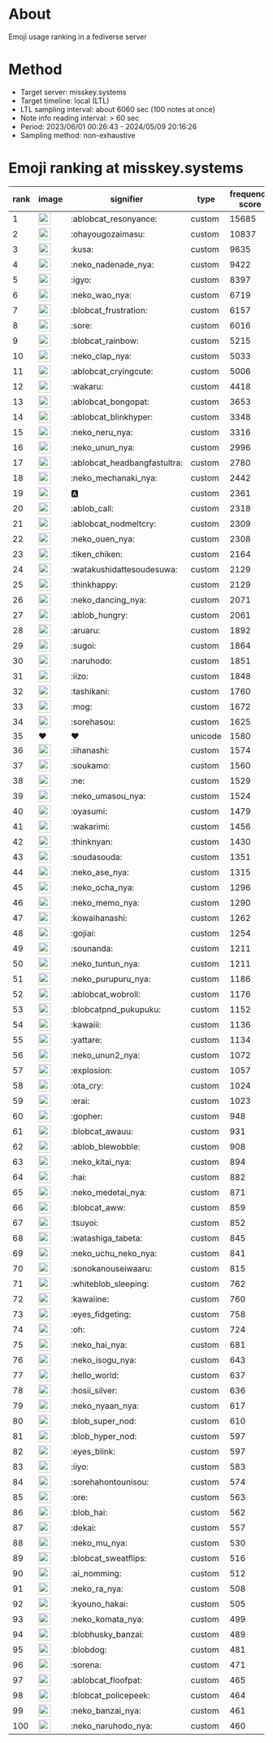 # About
Emoji usage ranking in a fediverse server

# Method
- Target server: misskey.systems
- Target timeline: local (LTL)
- LTL sampling interval: about 6060 sec (100 notes at once)
- Note info reading interval: > 60 sec
- Period: 2023/06/01 00:26:43 - 2024/05/09 20:16:26 
- Sampling method: non-exhaustive

# Emoji ranking at misskey.systems

|rank|image|signifier|type|frequency score|
|----|----|----|----|----|
|1|<img height="24" src="https://misskey.systems/emoji/ablobcat_resonyance.webp">|:ablobcat_resonyance:|custom|15685|
|2|<img height="24" src="https://misskey.systems/emoji/ohayougozaimasu.webp">|:ohayougozaimasu:|custom|10837|
|3|<img height="24" src="https://misskey.systems/emoji/kusa.webp">|:kusa:|custom|9635|
|4|<img height="24" src="https://misskey.systems/emoji/neko_nadenade_nya.webp">|:neko_nadenade_nya:|custom|9422|
|5|<img height="24" src="https://misskey.systems/emoji/igyo.webp">|:igyo:|custom|8397|
|6|<img height="24" src="https://misskey.systems/emoji/neko_wao_nya.webp">|:neko_wao_nya:|custom|6719|
|7|<img height="24" src="https://misskey.systems/emoji/blobcat_frustration.webp">|:blobcat_frustration:|custom|6157|
|8|<img height="24" src="https://misskey.systems/emoji/sore.webp">|:sore:|custom|6016|
|9|<img height="24" src="https://misskey.systems/emoji/blobcat_rainbow.webp">|:blobcat_rainbow:|custom|5215|
|10|<img height="24" src="https://misskey.systems/emoji/neko_clap_nya.webp">|:neko_clap_nya:|custom|5033|
|11|<img height="24" src="https://misskey.systems/emoji/ablobcat_cryingcute.webp">|:ablobcat_cryingcute:|custom|5006|
|12|<img height="24" src="https://misskey.systems/emoji/wakaru.webp">|:wakaru:|custom|4418|
|13|<img height="24" src="https://misskey.systems/emoji/ablobcat_bongopat.webp">|:ablobcat_bongopat:|custom|3653|
|14|<img height="24" src="https://misskey.systems/emoji/ablobcat_blinkhyper.webp">|:ablobcat_blinkhyper:|custom|3348|
|15|<img height="24" src="https://misskey.systems/emoji/neko_neru_nya.webp">|:neko_neru_nya:|custom|3316|
|16|<img height="24" src="https://misskey.systems/emoji/neko_unun_nya.webp">|:neko_unun_nya:|custom|2996|
|17|<img height="24" src="https://misskey.systems/emoji/ablobcat_headbangfastultra.webp">|:ablobcat_headbangfastultra:|custom|2780|
|18|<img height="24" src="https://misskey.systems/emoji/neko_mechanaki_nya.webp">|:neko_mechanaki_nya:|custom|2442|
|19|<img height="24" src="https://misskey.systems/emoji/a.webp">|:a:|custom|2361|
|20|<img height="24" src="https://misskey.systems/emoji/ablob_call.webp">|:ablob_call:|custom|2318|
|21|<img height="24" src="https://misskey.systems/emoji/ablobcat_nodmeltcry.webp">|:ablobcat_nodmeltcry:|custom|2309|
|22|<img height="24" src="https://misskey.systems/emoji/neko_ouen_nya.webp">|:neko_ouen_nya:|custom|2308|
|23|<img height="24" src="https://misskey.systems/emoji/tiken_chiken.webp">|:tiken_chiken:|custom|2164|
|24|<img height="24" src="https://misskey.systems/emoji/watakushidattesoudesuwa.webp">|:watakushidattesoudesuwa:|custom|2129|
|25|<img height="24" src="https://misskey.systems/emoji/thinkhappy.webp">|:thinkhappy:|custom|2129|
|26|<img height="24" src="https://misskey.systems/emoji/neko_dancing_nya.webp">|:neko_dancing_nya:|custom|2071|
|27|<img height="24" src="https://misskey.systems/emoji/ablob_hungry.webp">|:ablob_hungry:|custom|2061|
|28|<img height="24" src="https://misskey.systems/emoji/aruaru.webp">|:aruaru:|custom|1892|
|29|<img height="24" src="https://misskey.systems/emoji/sugoi.webp">|:sugoi:|custom|1864|
|30|<img height="24" src="https://misskey.systems/emoji/naruhodo.webp">|:naruhodo:|custom|1851|
|31|<img height="24" src="https://misskey.systems/emoji/iizo.webp">|:iizo:|custom|1848|
|32|<img height="24" src="https://misskey.systems/emoji/tashikani.webp">|:tashikani:|custom|1760|
|33|<img height="24" src="https://misskey.systems/emoji/mog.webp">|:mog:|custom|1672|
|34|<img height="24" src="https://misskey.systems/emoji/sorehasou.webp">|:sorehasou:|custom|1625|
|35|❤|❤|unicode|1580|
|36|<img height="24" src="https://misskey.systems/emoji/iihanashi.webp">|:iihanashi:|custom|1574|
|37|<img height="24" src="https://misskey.systems/emoji/soukamo.webp">|:soukamo:|custom|1560|
|38|<img height="24" src="https://misskey.systems/emoji/ne.webp">|:ne:|custom|1529|
|39|<img height="24" src="https://misskey.systems/emoji/neko_umasou_nya.webp">|:neko_umasou_nya:|custom|1524|
|40|<img height="24" src="https://misskey.systems/emoji/oyasumi.webp">|:oyasumi:|custom|1479|
|41|<img height="24" src="https://misskey.systems/emoji/wakarimi.webp">|:wakarimi:|custom|1456|
|42|<img height="24" src="https://misskey.systems/emoji/thinknyan.webp">|:thinknyan:|custom|1430|
|43|<img height="24" src="https://misskey.systems/emoji/soudasouda.webp">|:soudasouda:|custom|1351|
|44|<img height="24" src="https://misskey.systems/emoji/neko_ase_nya.webp">|:neko_ase_nya:|custom|1315|
|45|<img height="24" src="https://misskey.systems/emoji/neko_ocha_nya.webp">|:neko_ocha_nya:|custom|1296|
|46|<img height="24" src="https://misskey.systems/emoji/neko_memo_nya.webp">|:neko_memo_nya:|custom|1290|
|47|<img height="24" src="https://misskey.systems/emoji/kowaihanashi.webp">|:kowaihanashi:|custom|1262|
|48|<img height="24" src="https://misskey.systems/emoji/gojiai.webp">|:gojiai:|custom|1254|
|49|<img height="24" src="https://misskey.systems/emoji/sounanda.webp">|:sounanda:|custom|1211|
|50|<img height="24" src="https://misskey.systems/emoji/neko_tuntun_nya.webp">|:neko_tuntun_nya:|custom|1211|
|51|<img height="24" src="https://misskey.systems/emoji/neko_purupuru_nya.webp">|:neko_purupuru_nya:|custom|1186|
|52|<img height="24" src="https://misskey.systems/emoji/ablobcat_wobroll.webp">|:ablobcat_wobroll:|custom|1176|
|53|<img height="24" src="https://misskey.systems/emoji/blobcatpnd_pukupuku.webp">|:blobcatpnd_pukupuku:|custom|1152|
|54|<img height="24" src="https://misskey.systems/emoji/kawaiii.webp">|:kawaiii:|custom|1136|
|55|<img height="24" src="https://misskey.systems/emoji/yattare.webp">|:yattare:|custom|1134|
|56|<img height="24" src="https://misskey.systems/emoji/neko_unun2_nya.webp">|:neko_unun2_nya:|custom|1072|
|57|<img height="24" src="https://misskey.systems/emoji/explosion.webp">|:explosion:|custom|1057|
|58|<img height="24" src="https://misskey.systems/emoji/ota_cry.webp">|:ota_cry:|custom|1024|
|59|<img height="24" src="https://misskey.systems/emoji/erai.webp">|:erai:|custom|1023|
|60|<img height="24" src="https://misskey.systems/emoji/gopher.webp">|:gopher:|custom|948|
|61|<img height="24" src="https://misskey.systems/emoji/blobcat_awauu.webp">|:blobcat_awauu:|custom|931|
|62|<img height="24" src="https://misskey.systems/emoji/ablob_blewobble.webp">|:ablob_blewobble:|custom|908|
|63|<img height="24" src="https://misskey.systems/emoji/neko_kitai_nya.webp">|:neko_kitai_nya:|custom|894|
|64|<img height="24" src="https://misskey.systems/emoji/hai.webp">|:hai:|custom|882|
|65|<img height="24" src="https://misskey.systems/emoji/neko_medetai_nya.webp">|:neko_medetai_nya:|custom|871|
|66|<img height="24" src="https://misskey.systems/emoji/blobcat_aww.webp">|:blobcat_aww:|custom|859|
|67|<img height="24" src="https://misskey.systems/emoji/tsuyoi.webp">|:tsuyoi:|custom|852|
|68|<img height="24" src="https://misskey.systems/emoji/watashiga_tabeta.webp">|:watashiga_tabeta:|custom|845|
|69|<img height="24" src="https://misskey.systems/emoji/neko_uchu_neko_nya.webp">|:neko_uchu_neko_nya:|custom|841|
|70|<img height="24" src="https://misskey.systems/emoji/sonokanouseiwaaru.webp">|:sonokanouseiwaaru:|custom|815|
|71|<img height="24" src="https://misskey.systems/emoji/whiteblob_sleeping.webp">|:whiteblob_sleeping:|custom|762|
|72|<img height="24" src="https://misskey.systems/emoji/kawaiine.webp">|:kawaiine:|custom|760|
|73|<img height="24" src="https://misskey.systems/emoji/eyes_fidgeting.webp">|:eyes_fidgeting:|custom|758|
|74|<img height="24" src="https://misskey.systems/emoji/oh.webp">|:oh:|custom|724|
|75|<img height="24" src="https://misskey.systems/emoji/neko_hai_nya.webp">|:neko_hai_nya:|custom|681|
|76|<img height="24" src="https://misskey.systems/emoji/neko_isogu_nya.webp">|:neko_isogu_nya:|custom|643|
|77|<img height="24" src="https://misskey.systems/emoji/hello_world.webp">|:hello_world:|custom|637|
|78|<img height="24" src="https://misskey.systems/emoji/hosii_silver.webp">|:hosii_silver:|custom|636|
|79|<img height="24" src="https://misskey.systems/emoji/neko_nyaan_nya.webp">|:neko_nyaan_nya:|custom|617|
|80|<img height="24" src="https://misskey.systems/emoji/blob_super_nod.webp">|:blob_super_nod:|custom|610|
|81|<img height="24" src="https://misskey.systems/emoji/blob_hyper_nod.webp">|:blob_hyper_nod:|custom|597|
|82|<img height="24" src="https://misskey.systems/emoji/eyes_blink.webp">|:eyes_blink:|custom|597|
|83|<img height="24" src="https://misskey.systems/emoji/iiyo.webp">|:iiyo:|custom|583|
|84|<img height="24" src="https://misskey.systems/emoji/sorehahontounisou.webp">|:sorehahontounisou:|custom|574|
|85|<img height="24" src="https://misskey.systems/emoji/ore.webp">|:ore:|custom|563|
|86|<img height="24" src="https://misskey.systems/emoji/blob_hai.webp">|:blob_hai:|custom|562|
|87|<img height="24" src="https://misskey.systems/emoji/dekai.webp">|:dekai:|custom|557|
|88|<img height="24" src="https://misskey.systems/emoji/neko_mu_nya.webp">|:neko_mu_nya:|custom|530|
|89|<img height="24" src="https://misskey.systems/emoji/blobcat_sweatflips.webp">|:blobcat_sweatflips:|custom|516|
|90|<img height="24" src="https://misskey.systems/emoji/ai_nomming.webp">|:ai_nomming:|custom|512|
|91|<img height="24" src="https://misskey.systems/emoji/neko_ra_nya.webp">|:neko_ra_nya:|custom|508|
|92|<img height="24" src="https://misskey.systems/emoji/kyouno_hakai.webp">|:kyouno_hakai:|custom|505|
|93|<img height="24" src="https://misskey.systems/emoji/neko_komata_nya.webp">|:neko_komata_nya:|custom|499|
|94|<img height="24" src="https://misskey.systems/emoji/blobhusky_banzai.webp">|:blobhusky_banzai:|custom|489|
|95|<img height="24" src="https://misskey.systems/emoji/blobdog.webp">|:blobdog:|custom|481|
|96|<img height="24" src="https://misskey.systems/emoji/sorena.webp">|:sorena:|custom|471|
|97|<img height="24" src="https://misskey.systems/emoji/ablobcat_floofpat.webp">|:ablobcat_floofpat:|custom|465|
|98|<img height="24" src="https://misskey.systems/emoji/blobcat_policepeek.webp">|:blobcat_policepeek:|custom|464|
|99|<img height="24" src="https://misskey.systems/emoji/neko_banzai_nya.webp">|:neko_banzai_nya:|custom|461|
|100|<img height="24" src="https://misskey.systems/emoji/neko_naruhodo_nya.webp">|:neko_naruhodo_nya:|custom|460|
